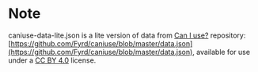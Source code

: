 # Note

caniuse-data-lite.json is a lite version of data from [Can I use?](https://caniuse.com) repository: [https://github.com/Fyrd/caniuse/blob/master/data.json](https://github.com/Fyrd/caniuse/blob/master/data.json), available for use under a [CC BY 4.0](https://creativecommons.org/licenses/by/4.0/) license.